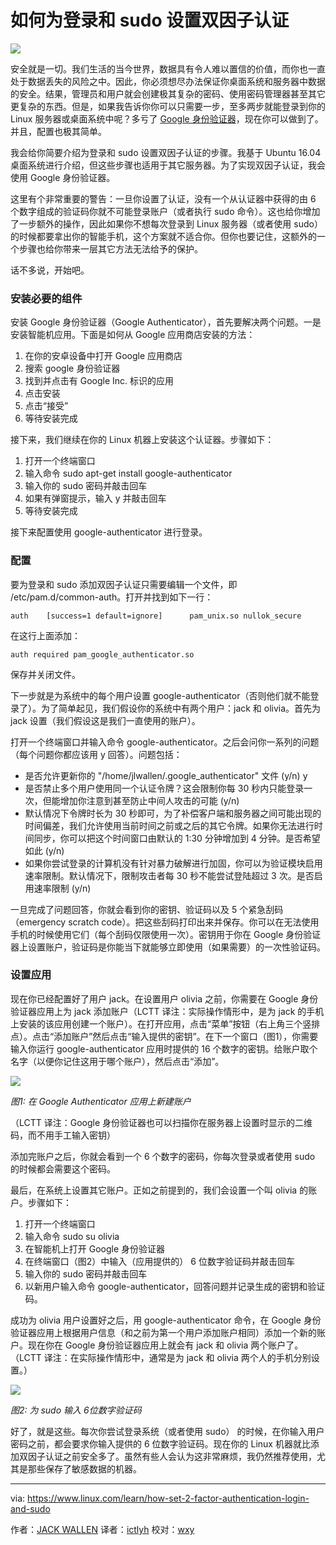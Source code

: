 如何为登录和 sudo 设置双因子认证
==========================================================

![](https://www.linux.com/sites/lcom/files/styles/rendered_file/public/auth_crop.png?itok=z_cdYZZf)

安全就是一切。我们生活的当今世界，数据具有令人难以置信的价值，而你也一直处于数据丢失的风险之中。因此，你必须想尽办法保证你桌面系统和服务器中数据的安全。结果，管理员和用户就会创建极其复杂的密码、使用密码管理器甚至其它更复杂的东西。但是，如果我告诉你你可以只需要一步，至多两步就能登录到你的 Linux 服务器或桌面系统中呢？多亏了 [Google 身份验证器][2]，现在你可以做到了。并且，配置也极其简单。

我会给你简要介绍为登录和 sudo 设置双因子认证的步骤。我基于 Ubuntu 16.04 桌面系统进行介绍，但这些步骤也适用于其它服务器。为了实现双因子认证，我会使用 Google 身份验证器。

这里有个非常重要的警告：一旦你设置了认证，没有一个从认证器中获得的由 6 个数字组成的验证码你就不可能登录账户（或者执行 sudo 命令）。这也给你增加了一步额外的操作，因此如果你不想每次登录到 Linux 服务器（或者使用 sudo）的时候都要拿出你的智能手机，这个方案就不适合你。但你也要记住，这额外的一个步骤也给你带来一层其它方法无法给予的保护。

话不多说，开始吧。

### 安装必要的组件

安装 Google 身份验证器（Google Authenticator），首先要解决两个问题。一是安装智能机应用。下面是如何从 Google 应用商店安装的方法：

1. 在你的安卓设备中打开 Google 应用商店
2. 搜索 google 身份验证器
3. 找到并点击有 Google Inc. 标识的应用
4. 点击安装
5. 点击“接受”
6. 等待安装完成

接下来，我们继续在你的 Linux 机器上安装这个认证器。步骤如下：

1. 打开一个终端窗口
2. 输入命令 sudo apt-get install google-authenticator
3. 输入你的 sudo 密码并敲击回车
4. 如果有弹窗提示，输入 y 并敲击回车
5. 等待安装完成

接下来配置使用 google-authenticator 进行登录。

### 配置

要为登录和 sudo 添加双因子认证只需要编辑一个文件，即 /etc/pam.d/common-auth。打开并找到如下一行：

```
auth    [success=1 default=ignore]      pam_unix.so nullok_secure
```

在这行上面添加：

```
auth required pam_google_authenticator.so
```

保存并关闭文件。

下一步就是为系统中的每个用户设置 google-authenticator（否则他们就不能登录了）。为了简单起见，我们假设你的系统中有两个用户：jack 和 olivia。首先为 jack 设置（我们假设这是我们一直使用的账户）。

打开一个终端窗口并输入命令 google-authenticator。之后会问你一系列的问题（每个问题你都应该用 y 回答）。问题包括：

* 是否允许更新你的 "/home/jlwallen/.google_authenticator" 文件 (y/n) y
* 是否禁止多个用户使用同一个认证令牌？这会限制你每 30 秒内只能登录一次，但能增加你注意到甚至防止中间人攻击的可能 (y/n)
* 默认情况下令牌时长为 30 秒即可，为了补偿客户端和服务器之间可能出现的时间偏差，我们允许使用当前时间之前或之后的其它令牌。如果你无法进行时间同步，你可以把这个时间窗口由默认的 1:30 分钟增加到 4 分钟。是否希望如此 (y/n)
* 如果你尝试登录的计算机没有针对暴力破解进行加固，你可以为验证模块启用速率限制。默认情况下，限制攻击者每 30 秒不能尝试登陆超过 3 次。是否启用速率限制 (y/n)

一旦完成了问题回答，你就会看到你的密钥、验证码以及 5 个紧急刮码（emergency scratch code）。把这些刮码打印出来并保存。你可以在无法使用手机的时候使用它们（每个刮码仅限使用一次）。密钥用于你在 Google 身份验证器上设置账户，验证码是你能当下就能够立即使用（如果需要）的一次性验证码。

### 设置应用

现在你已经配置好了用户 jack。在设置用户 olivia 之前，你需要在 Google 身份验证器应用上为 jack 添加账户（LCTT 译注：实际操作情形中，是为 jack 的手机上安装的该应用创建一个账户）。在打开应用，点击“菜单”按钮（右上角三个竖排点）。点击“添加账户”然后点击“输入提供的密钥”。在下一个窗口（图1），你需要输入你运行 google-authenticator 应用时提供的 16 个数字的密钥。给账户取个名字（以便你记住这用于哪个账户），然后点击“添加”。

![](https://www.linux.com/sites/lcom/files/styles/floated_images/public/auth_a.png?itok=xSMkd-Mf)

*图1: 在 Google Authenticator 应用上新建账户*

（LCTT 译注：Google 身份验证器也可以扫描你在服务器上设置时显示的二维码，而不用手工输入密钥）

添加完账户之后，你就会看到一个 6 个数字的密码，你每次登录或者使用 sudo 的时候都会需要这个密码。

最后，在系统上设置其它账户。正如之前提到的，我们会设置一个叫 olivia 的账户。步骤如下：

1. 打开一个终端窗口
2. 输入命令 sudo su olivia
3. 在智能机上打开 Google 身份验证器
4. 在终端窗口（图2）中输入（应用提供的） 6 位数字验证码并敲击回车
5. 输入你的 sudo 密码并敲击回车
6. 以新用户输入命令 google-authenticator，回答问题并记录生成的密钥和验证码。

成功为 olivia 用户设置好之后，用 google-authenticator 命令，在 Google 身份验证器应用上根据用户信息（和之前为第一个用户添加账户相同）添加一个新的账户。现在你在 Google 身份验证器应用上就会有 jack 和 olivia 两个账户了。（LCTT 译注：在实际操作情形中，通常是为 jack 和 olivia 两个人的手机分别设置。）

![](https://www.linux.com/sites/lcom/files/styles/rendered_file/public/auth_b.png?itok=FH36V1r0)

*图2: 为 sudo 输入 6位数字验证码*

好了，就是这些。每次你尝试登录系统（或者使用 sudo） 的时候，在你输入用户密码之前，都会要求你输入提供的 6 位数字验证码。现在你的 Linux 机器就比添加双因子认证之前安全多了。虽然有些人会认为这非常麻烦，我仍然推荐使用，尤其是那些保存了敏感数据的机器。

--------------------------------------------------------------------------------

via: https://www.linux.com/learn/how-set-2-factor-authentication-login-and-sudo

作者：[JACK WALLEN][a]
译者：[ictlyh](http://mutouxiaogui.cn/blog/)
校对：[wxy](https://github.com/wxy)

[a]: https://www.linux.com/users/jlwallen
[1]: https://www.linux.com/licenses/category/used-permission
[2]: https://play.google.com/store/apps/details?id=com.google.android.apps.authenticator2

